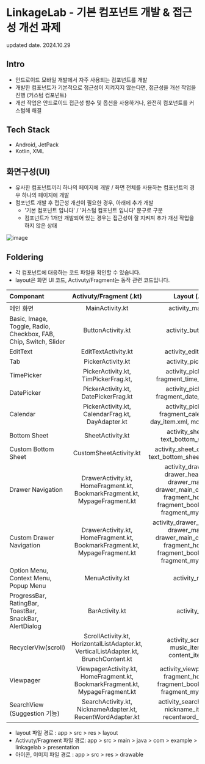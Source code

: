 # LinkageLab - 기본 컴포넌트 개발 & 접근성 개선 과제
updated date. 2024.10.29
</br>

## Intro
- 안드로이드 모바일 개발에서 자주 사용되는 컴포넌트를 개발
- 개발한 컴포넌트가 기본적으로 접근성이 지켜지지 않는다면, 접근성을 개선 작업을 진행 (커스텀 컴포넌트)
- 개선 작업은 안드로이드 접근성 함수 및 옵션을 사용하거나, 완전히 컴포넌트를 커스텀해 해결


## Tech Stack
- Android, JetPack
- Kotlin, XML


## 화면구성(UI)
- 유사한 컴포넌트끼리 하나의 페이지에 개발 / 화면 전체를 사용하는 컴포넌트의 경우 하나의 페이지에 개발
- 컴포넌트 개발 후 접근성 개선이 필요한 경우, 아래에 추가 개발
  - '기본 컴포넌트 입니다' / '커스텀 컴포넌트 입니다' 문구로 구분
  - 컴포넌트가 1개만 개발되어 있는 경우는 접근성이 잘 지켜져 추가 개선 작업을 하지 않은 상태
  
![image](https://github.com/user-attachments/assets/32a6d167-4fc1-4d38-a78c-9670f241b7b2)


## Foldering
- 각 컴포넌트에 대응하는 코드 파일을 확인할 수 있습니다.
- layout은 화면 UI 코드, Activuty/Fragment는 동작 관련 코드입니다. 

|  Componant | Activuty/Fragment (.kt) |  Layout (.xml) | 기타 | 
| :----------- | :------------: | :------------: | :------------: |
|  메인 화면 |   MainActivity.kt   |   activity_main.xml  | |
|  Basic, Image, Toggle, Radio, Checkbox, FAB, Chip, Switch, Slider |   ButtonActivity.kt   |   activity_button.xml  | |
|  EditText  |   EditTextActivity.kt   |  activity_edittext.xml  | |
|  Tab  |   PickerActivity.kt   |  activity_picker.xml  | |
|  TimePicker  |   PickerActivity.kt, TimPickerFrag.kt,  |  activity_picker.xml, fragment_time_picker.xml |   |
|  DatePicker  |   PickerActivity.kt, DatePickerFrag.kt  |  activity_picker.xml, fragment_date_picker.xml  |   |
|  Calendar  |   PickerActivity.kt, CalendarFrag.kt, DayAdapter.kt  |  activity_picker.xml, fragment_calendar.xml, day_item.xml, month_item.xml  | |
|  Bottom Sheet  |  SheetActivity.kt   |    activity_sheet.xml, text_bottom_sheet.xml  |  |
|  Custom Bottom Sheet  |  CustomSheetActivity.kt    |   activity_sheet_custom.xml, text_bottom_sheet_custom.xml  |  |
|  Drawer Navigation  |   DrawerActivity.kt, HomeFragment.kt, BookmarkFragment.kt, MypageFragment.kt    |    activity_drawer.xml, drawer_header.xml, drawer_main.xml, drawer_main_content.xml, fragment_home.xml, fragment_bookmark.xml, fragment_mypage.xml  |  |
|  Custom Drawer Navigation  |   DrawerActivity.kt, HomeFragment.kt, BookmarkFragment.kt, MypageFragment.kt    |    activity_drawer_custom.xml, drawer_main.xml, drawer_main_content.xml, fragment_home.xml, fragment_bookmark.xml, fragment_mypage.xml  |  |
| Option Menu, Context Menu, Popup Menu  |   MenuActivity.kt   |   activity_menu  | app > src > res > menu > nav_menu.xml  |
| ProgressBar, RatingBar, ToastBar, SnackBar, AlertDialog  |  BarActivity.kt    |   activity_bar  |  |
| RecyclerViw(scroll)  |  ScrollActivity.kt, HorizontalListAdapter.kt, VerticalListAdapter.kt, BrunchContent.kt   |   activity_scroll.xml, music_item.xml, content_item.xml  |  |
| Viewpager |  ViewpagerActivity.kt, HomeFragment.kt, BookmarkFragment.kt, MypageFragment.kt    |   activity_viewpager.xml,  fragment_home.xml, fragment_bookmark.xml, fragment_mypage.xml    |  |
| SearchView (Suggestion 기능) |  SearchActivity.kt, NicknameAdapter.kt, RecentWordAdapter.kt   |  activity_searchview.xml, nickname_item.xml, recentword_item.xml |  |


- layout 파일 경로 : app > src > res > layout 
- Activuty/Fragment 파일 경로: app > src > main > java > com > example > linkagelab > presentation 
- 아이콘, 이미지 파일 경로 : app > src > res > drawable


